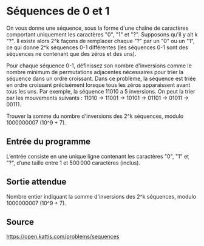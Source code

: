 # Séquences de 0 et 1

On vous donne une séquence, sous la forme d'une chaîne de caractères comportant uniquement les caractères "0", "1" et "?". Supposons qu'il y ait k "?". Il existe alors 2^k façons de remplacer chaque "?" par un "0" ou un "1", ce qui donne 2^k séquences 0-1 différentes (les séquences 0-1 sont des séquences ne contenant que des zéros et des uns).

Pour chaque séquence 0-1, définissez son nombre d'inversions comme le nombre minimum de permutations adjacentes nécessaires pour trier la séquence dans un ordre croissant. Dans ce problème, la séquence est triée en ordre croissant précisément lorsque tous les zéros apparaissent avant tous les uns. Par exemple, la séquence 11010 a 5 inversions. On peut la trier par les mouvements suivants :
11010 → 11001 → 10101 → 01101 → 01011 → 00111.

Trouver la somme du nombre d'inversions des 2^k séquences, modulo 1000000007 (10^9 + 7).

## Entrée du programme

L’entrée consiste en une unique ligne contenant les caractères "0", "1" et "?", d’une taille entre 1 et 500 000 caractères (inclus).

## Sortie attendue

Nombre entier indiquant la somme d'inversions des 2^k séquences, modulo 1000000007 (10^9 + 7).


## Source
https://open.kattis.com/problems/sequences
